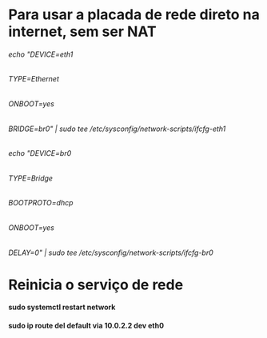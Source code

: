 # Para usar a placada de rede direto na internet, sem ser NAT
###### echo "DEVICE=eth1
###### TYPE=Ethernet
###### ONBOOT=yes
###### BRIDGE=br0" | sudo tee /etc/sysconfig/network-scripts/ifcfg-eth1

###### echo "DEVICE=br0
###### TYPE=Bridge
###### BOOTPROTO=dhcp
###### ONBOOT=yes
###### DELAY=0" | sudo tee /etc/sysconfig/network-scripts/ifcfg-br0


# Reinicia o serviço de rede
#### sudo systemctl restart network
#### sudo ip route del default via 10.0.2.2 dev eth0
